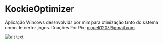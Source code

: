 # KockieOptimizer
Aplicação Windows desenvolvida por mim para otimização tanto do sistema como de certos jogos.
Doações Por Pix: mgueli1208@gmail.com.

![alt text](https://kockiee.github.io/img/KockieOptimizerPython1.png)
